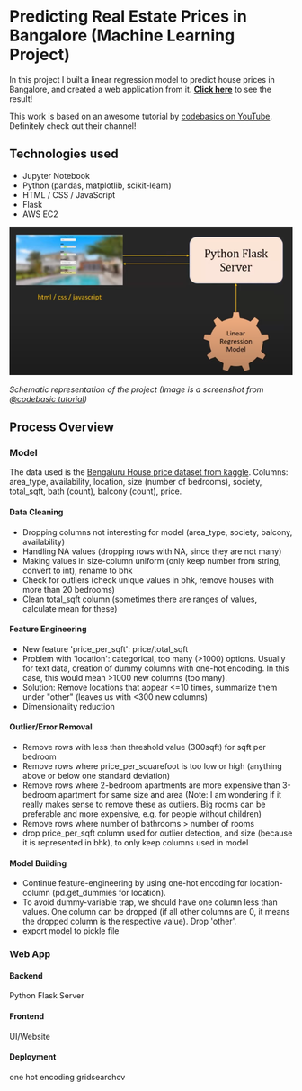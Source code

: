 # Predicting Real Estate Prices in Bangalore (Machine Learning Project)
In this project I built a linear regression model to predict house prices in Bangalore, and created a web application from it. 
[__Click here__](http://ec2-54-209-136-199.compute-1.amazonaws.com/) to see the result!

This work is based on an awesome tutorial by [codebasics on YouTube](https://www.youtube.com/playlist?list=PLeo1K3hjS3uu7clOTtwsp94PcHbzqpAdg). Definitely check out their channel!

## Technologies used
* Jupyter Notebook
* Python (pandas, matplotlib, scikit-learn)
* HTML / CSS / JavaScript
* Flask
* AWS EC2

![Schematic representation of project: UI, flask server, and linear regression model](img/schema.png)

_Schematic representation of the project (Image is a screenshot from [@codebasic tutorial](https://www.youtube.com/watch?v=rdfbcdP75KI&list=PLeo1K3hjS3uu7clOTtwsp94PcHbzqpAdg&index=1))_


## Process Overview
### Model
The data used is the [Bengaluru House price dataset from kaggle](https://www.kaggle.com/datasets/amitabhajoy/bengaluru-house-price-data). 
Columns: area_type, availability, location, size (number of bedrooms), society, total_sqft, bath (count), balcony (count), price.

#### Data Cleaning
* Dropping columns not interesting for model (area_type, society, balcony, availability)
* Handling NA values (dropping rows with NA, since they are not many)
* Making values in size-column uniform (only keep number from string, convert to int), rename to bhk
* Check for outliers (check unique values in bhk, remove houses with more than 20 bedrooms)
* Clean total_sqft column (sometimes there are ranges of values, calculate mean for these)

#### Feature Engineering
* New feature 'price_per_sqft': price/total_sqft
* Problem with 'location': categorical, too many (>1000) options. Usually for text data, creation of dummy columns with one-hot encoding. In this case, this would mean >1000 new columns (too many).
* Solution: Remove locations that appear <=10 times, summarize them under "other" (leaves us with <300 new columns)
* Dimensionality reduction

#### Outlier/Error Removal
* Remove rows with less than threshold value (300sqft) for sqft per bedroom
* Remove rows where price_per_squarefoot is too low or high (anything above or below one standard deviation)
* Remove rows where 2-bedroom apartments are more expensive than 3-bedroom apartment for same size and area (Note: I am wondering if it really makes sense to remove these as outliers. Big rooms can be preferable and more expensive, e.g. for people without children)
* Remove rows where number of bathrooms > number of rooms
* drop price_per_sqft column used for outlier detection, and size (because it is represented in bhk), to only keep columns used in model

#### Model Building
* Continue feature-engineering by using one-hot encoding for location-column (pd.get_dummies for location). 
* To avoid dummy-variable trap, we should have one column less than values. One column can be dropped (if all other columns are 0, it means the dropped column is the respective value). Drop 'other'.
* export model to pickle file
### Web App
#### Backend
Python Flask Server
#### Frontend 
UI/Website
#### Deployment


one hot encoding
gridsearchcv
